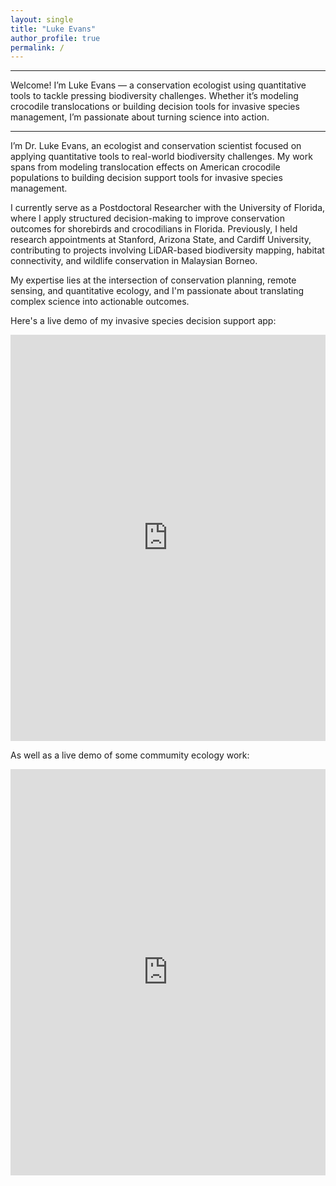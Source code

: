 ```yaml
---
layout: single
title: "Luke Evans"
author_profile: true
permalink: /
---
```



---
Welcome! I’m Luke Evans — a conservation ecologist using quantitative tools to tackle pressing biodiversity challenges. Whether it’s modeling crocodile translocations or building decision tools for invasive species management, I’m passionate about turning science into action.

---

I’m Dr. Luke Evans, an ecologist and conservation scientist focused on applying quantitative tools to real-world biodiversity challenges. My work spans from modeling translocation effects on American crocodile populations to building decision support tools for invasive species management.

I currently serve as a Postdoctoral Researcher with the University of Florida, where I apply structured decision-making to improve conservation outcomes for shorebirds and crocodilians in Florida. Previously, I held research appointments at Stanford, Arizona State, and Cardiff University, contributing to projects involving LiDAR-based biodiversity mapping, habitat connectivity, and wildlife conservation in Malaysian Borneo.

My expertise lies at the intersection of conservation planning, remote sensing, and quantitative ecology, and I'm passionate about translating complex science into actionable outcomes.


Here's a live demo of my invasive species decision support app:

<iframe src="https://cporosus24.shinyapps.io/FWC_tool_climate_scenarios/"
        width="100%"
        height="650"
        style="border: none;">
</iframe>

As well as a live demo of some commumity ecology work: 

<iframe src="https://cporosus24.shinyapps.io/beetle_app/"
        width="100%"
        height="650"
        style="border: none;">
</iframe>
